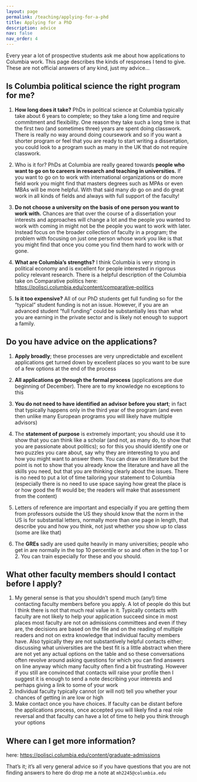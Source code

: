 ```yaml
---
layout: page
permalink: /teaching/applying-for-a-phd
title: Applying for a PhD
description: advice
nav: false
nav_order: 4
---
```


Every year a lot of prospective students ask me about how applications to Columbia work. This page describes the kinds of responses I tend to give. These are not official answers of any kind, just my advice…

## Is Columbia political science the right program for me?

1. **How long does it take?** PhDs in political science at Columbia typically take about 6 years to complete; so they take a long time and require commitment and flexibility. One reason they take such a long time is that the first two (and sometimes three) years are spent doing classwork. There is really no way around doing coursework and so if you want a shorter program or feel that you are ready to start writing a dissertation, you could look to a program such as many in the UK that do not require classwork.

2. Who is it for? PhDs at Columbia are really geared towards **people who want to go on to careers in research and teaching in universities.** If you want to go on to work with international organizations or do more field work you might find that masters degrees such as MPAs or even MBAs will be more helpful. With that said many *do* go on and do great work in all kinds of fields and always with full support of the faculty!

3. **Do not choose a university on the basis of one person you want to work with.** Chances are that over the course of a dissertation your interests and approaches will change a lot and the people you wanted to work with coming in might not be the people you want to work with later. Instead focus on the broader collection of faculty in a program; the problem with focusing on just one person whose work you like is that you might find that once you come you find them hard to work with or gone.

4. **What are Columbia’s strengths?** I think Columbia is very strong in political economy and is excellent for people interested in rigorous policy relevant research. There is a helpful description of the Columbia take on Comparative politics here: https://polisci.columbia.edu/content/comparative-politics

5. **Is it too expensive?** All of our PhD students get full funding so for the “typical” student funding is not an issue. However, if you are an advanced student “full funding” could be substantially less than what you are earning in the private sector and is likely not enough to support a family.


## Do you have advice on the applications?

1. **Apply broadly**; these processes are very unpredictable and excellent applications get turned down by excellent places so you want to be sure of a few options at the end of the process

2. **All applications go through the formal process** (applications are due beginning of December). There are to my knowledge no exceptions to this

3. **You do not need to have identified an advisor before you start**; in fact that typically happens only in the third year of the program (and even then unlike many European programs you will likely have multiple advisors)

4. The **statement of purpose** is extremely important; you should use it to show that you can think like a scholar (and not, as many do, to show that you are passionate about politics); so for this you should identify one or two puzzles you care about, say why they are interesting to you and how you might want to answer them. You can draw on literature but the point is not to show that you already know the literature and have all the skills you need, but that you are thinking clearly about the issues. There is no need to put a lot of time tailoring your statement to Columbia (especially there is no need to use space saying how great the place is or how good the fit would be; the readers will make that assessment from the content)
5. Letters of reference are important and especially if you are getting them from professors outside the US they should know that the norm in the US is for substantial letters, normally more than one page in length, that describe you and how you think, not just whether you show up to class (some are like that)
6. The **GREs** sadly are used quite heavily in many universities; people who get in are normally in the top 10 percentile or so and often in the top 1 or 2. You can train especially for these and you should.


## What other faculty members should I contact before I apply?

1. My general sense is that you shouldn’t spend much (any!) time contacting faculty members before you apply. A lot of people do this but I think there is not that much real value in it. Typically contacts with faculty are not likely to help your application succeed since in most places most faculty are not on admissions committees and even if they are, the decisions are based on the file and on the reading of multiple readers and not on extra knowledge that individual faculty members have. Also typically they are not substantively helpful contacts either; discussing what universities are the best fit is a little abstract when there are not yet any actual options on the table and so these conversations often revolve around asking questions for which you can find answers on line anyway which many faculty often find a bit frustrating. However if you still are convinced that contacts will raise your profile then I suggest it is enough to send a note describing your interests and perhaps giving a link to some of your work
2. Individual faculty typically cannot (or will not) tell you whether your chances of getting in are low or high
3. Make contact once you have choices. If faculty can be distant before the applications process, once accepted you will likely find a real role reversal and that faculty can have a lot of time to help you think through your options

## Where can I get more information?

here: https://polisci.columbia.edu/content/graduate-admissions

That’s it; it’s all very general advice so if you have questions that you are not finding answers to here do drop me a note at `mh2245@columbia.edu`